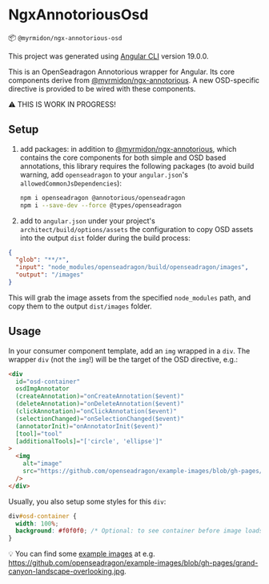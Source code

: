 # NgxAnnotoriousOsd

📦 `@myrmidon/ngx-annotorious-osd`

This project was generated using [Angular CLI](https://github.com/angular/angular-cli) version 19.0.0.

This is an OpenSeadragon Annotorious wrapper for Angular. Its core components derive from [@myrmidon/ngx-annotorious](../ngx-annotorious/README.md). A new OSD-specific directive is provided to be wired with these components.

⚠️ THIS IS WORK IN PROGRESS!

## Setup

1. add packages: in addition to [@myrmidon/ngx-annotorious](../ngx-annotorious/README.md), which contains the core components for both simple and OSD based annotations, this library requires the following packages (to avoid build warning, add `openseadragon` to your `angular.json`'s `allowedCommonJsDependencies`):

    ```bash
    npm i openseadragon @annotorious/openseadragon
    npm i --save-dev --force @types/openseadragon
    ```

2. add to `angular.json` under your project's `architect/build/options/assets` the configuration to copy OSD assets into the output `dist` folder during the build process:

```json
{
  "glob": "**/*",
  "input": "node_modules/openseadragon/build/openseadragon/images",
  "output": "/images"
}
```

This will grab the image assets from the specified `node_modules` path, and copy them to the output `dist/images` folder.

## Usage

In your consumer component template, add an `img` wrapped in a `div`. The wrapper `div` (not the `img`!) will be the target of the OSD directive, e.g.:

```html
<div
  id="osd-container"
  osdImgAnnotator
  (createAnnotation)="onCreateAnnotation($event)"
  (deleteAnnotation)="onDeleteAnnotation($event)"
  (clickAnnotation)="onClickAnnotation($event)"
  (selectionChanged)="onSelectionChanged($event)"
  (annotatorInit)="onAnnotatorInit($event)"
  [tool]="tool"
  [additionalTools]="['circle', 'ellipse']"
>
  <img
    alt="image"
    src="https://github.com/openseadragon/example-images/blob/gh-pages/grand-canyon-landscape-overlooking.jpg"
  />
</div>
```

Usually, you also setup some styles for this `div`:

```css
div#osd-container {
  width: 100%;
  background: #f0f0f0; /* Optional: to see container before image loads */
}
```

💡 You can find some [example images](https://github.com/openseadragon/example-images/tree/gh-pages) at e.g. <https://github.com/openseadragon/example-images/blob/gh-pages/grand-canyon-landscape-overlooking.jpg>.
